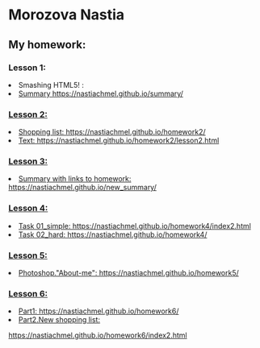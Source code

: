<h1>Morozova Nastia</h1>

<h2>My homework:</h2>

<h3>Lesson 1:</h3>

<li>Smashing HTML5! : <a href=" https://nastiachmel.github.io/homework1/">
<li>Summary https://nastiachmel.github.io/summary/
 
<h3>Lesson 2:</h3>
 
 <li>Shopping list: https://nastiachmel.github.io/homework2/
  <li>Text: https://nastiachmel.github.io/homework2/lesson2.html
  
  <h3>Lesson 3:</h3>
  
  <li> Summary with links to homework: https://nastiachmel.github.io/new_summary/
  
  <h3>Lesson 4:</h3>
    
   <li>Task 01_simple: https://nastiachmel.github.io/homework4/index2.html
   <li>Task 02_hard: https://nastiachmel.github.io/homework4/
    
   <h3>Lesson 5:</h3>
   
   <li>Photoshop."About-me": https://nastiachmel.github.io/homework5/
 
<h3>Lesson 6:</h3>

<li>Part1: https://nastiachmel.github.io/homework6/
 <li>Part2.New shopping list: 
  
  https://nastiachmel.github.io/homework6/index2.html

